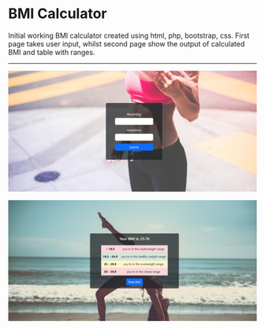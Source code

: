 # BMI Calculator

Initial working BMI calculator created using html, php, bootstrap, css. First page takes user input, whilst second page show the output of calculated BMI and table with ranges.
<hr>

![](Images/Screen1.png)

![](Images/Screen2.png)


